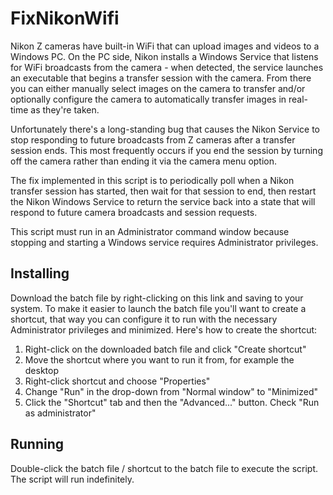 # FixNikonWifi

Nikon Z cameras have built-in WiFi that can upload images and videos to a Windows PC. On the PC side, Nikon installs a Windows Service that listens for WiFi broadcasts from the camera - when detected, the service launches an executable that begins a transfer session with the camera. From there you can either manually select images on the camera to transfer and/or optionally configure the camera to automatically transfer images in real-time as they're taken.

Unfortunately there's a long-standing bug that causes the Nikon Service to stop responding to future broadcasts from Z cameras after a  transfer session ends. This most frequently occurs if you end the session by turning off the camera rather than ending it via the camera menu option.

The fix implemented in this script is to periodically poll when a Nikon transfer session has started, then wait for that session to end, then restart the Nikon Windows Service to return the service back into a state that will respond to future camera broadcasts and session requests.

This script must run in an Administrator command window because stopping and starting a Windows service requires Administrator privileges.


## Installing

Download the batch file by right-clicking on this link and saving to your system. To make it easier to launch the batch file you'll want to create a shortcut, that way you can configure it to run with the necessary Administrator privileges and minimized. Here's how to create the shortcut:

1. Right-click on the downloaded batch file and click "Create shortcut"
2. Move the shortcut where you want to run it from, for example the desktop
3. Right-click shortcut and choose "Properties"
4. Change "Run" in the drop-down from "Normal window" to "Minimized"
5. Click the "Shortcut" tab and then the "Advanced..." button. Check "Run as administrator"

## Running
Double-click the batch file / shortcut to the batch file to execute the script. The script will run indefinitely. 
